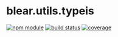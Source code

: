 # blear.utils.typeis

[![npm module][npm-img]][npm-url]
[![build status][travis-img]][travis-url]
[![coverage][coveralls-img]][coveralls-url]

[travis-img]: https://img.shields.io/travis/blearjs/blear.utils.typeis/master.svg?maxAge=2592000&style=flat-square
[travis-url]: https://travis-ci.org/blearjs/blear.utils.typeis

[npm-img]: https://img.shields.io/npm/v/blear.utils.typeis.svg?maxAge=2592000&style=flat-square
[npm-url]: https://www.npmjs.com/package/blear.utils.typeis

[coveralls-img]: https://img.shields.io/coveralls/blearjs/blear.utils.typeis/master.svg?maxAge=2592000&style=flat-square
[coveralls-url]: https://coveralls.io/github/blearjs/blear.utils.typeis?branch=master

